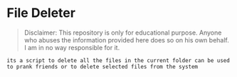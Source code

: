 # File Deleter
> Disclaimer: This repository is only for educational purpose. Anyone who abuses the information provided here does so on his own behalf. I am in no way responsible for it.

```
its a script to delete all the files in the current folder can be used to prank friends or to delete selected files from the system




```


